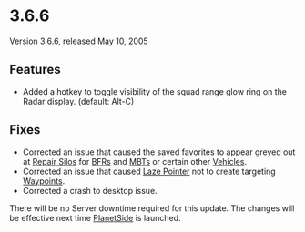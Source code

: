 # 3.6.6

Version 3.6.6, released May 10, 2005

## Features

- Added a hotkey to toggle visibility of the squad range glow ring on the Radar
  display. (default: Alt-C)

## Fixes

- Corrected an issue that caused the saved favorites to appear greyed out at
  [Repair Silos](../items/Repair_Rearm_Silo.md) for
  [BFRs](../vehicles/BattleFrame_Robotics.md) and
  [MBTs](../items/Medium_Battle_Tank.md) or certain other
  [Vehicles](../vehicles/index.md).
- Corrected an issue that caused [Laze Pointer](../weapons/Laze_Pointer.md) not
  to create targeting [Waypoints](../terminology/Waypoint.md).
- Corrected a crash to desktop issue.

There will be no Server downtime required for this update. The changes will be
effective next time [PlanetSide](../PlanetSide.md) is launched.

